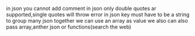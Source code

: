in json you cannot add comment
in json only double quotes ar supported,single quotes will throw error
in json key must have to be a string
to group many json together we can use an array
as value we also can also pass array,anther json or functions(search the web)

